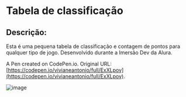 # Tabela de classificação

## Descrição:
Esta é uma pequena tabela de classificação e contagem de pontos para qualquer tipo de jogo. Desenvolvido durante a Imersão Dev da Alura.

A Pen created on CodePen.io. Original URL: [https://codepen.io/vivianeantonio/full/ExXLpov](https://codepen.io/vivianeantonio/full/ExXLpov).

![image](https://user-images.githubusercontent.com/79110285/204143839-b5c06efa-8940-4662-949b-9514b473a5be.png)

